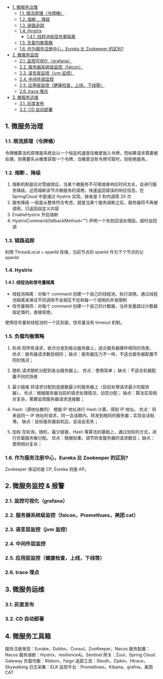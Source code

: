 <!-- @import "[TOC]" {cmd="toc" depthFrom=1 depthTo=6 orderedList=false} -->

<!-- code_chunk_output -->

- [1. 微服务治理](#1-微服务治理)
  - [1.1. 限流原理（令牌桶）](#11-限流原理令牌桶)
  - [1.2. 熔断 、降级](#12-熔断-降级)
  - [1.3. 链路追踪](#13-链路追踪)
  - [1.4. Hystrix](#14-hystrix)
    - [1.4.1. 线程池和信号量隔离](#141-线程池和信号量隔离)
  - [1.5. 负载均衡策略](#15-负载均衡策略)
  - [1.6. 作为服务注册中心，Eureka 比 Zookeeper 的区别?](#16-作为服务注册中心eureka-比-zookeeper-的区别)
- [2. 微服务监控](#2-微服务监控)
  - [2.1. 监控可视化（grafana）](#21-监控可视化grafana)
  - [2.2. 服务器系统级监控（falcon）](#22-服务器系统级监控falcon)
  - [2.3. 语言层监控（jvm 监控）](#23-语言层监控jvm-监控)
  - [2.4. 中间件层监控](#24-中间件层监控)
  - [2.5. 应用层监控（健康检查，上线，下线等）](#25-应用层监控健康检查上线下线等)
  - [2.6. trace 埋点](#26-trace-埋点)
- [3. 微服务运维](#3-微服务运维)
  - [3.1. 灰度发布](#31-灰度发布)
  - [3.2. CD 自动部署](#32-cd-自动部署)

<!-- /code_chunk_output -->

## 1. 微服务治理

### 1.1. 限流原理（令牌桶）

令牌桶算法的原理是系统会以一个恒定的速度往桶里放入令牌，而如果请求需要被处理，则需要先从桶里获取一个令牌，当桶里没有令牌可取时，则拒绝服务。

### 1.2. 熔断 、降级

1. 熔断机制是应对雪崩效应，当某个微服务不可用或者响应时间太长，会进行服务降级，近而熔断该节点微服务的调用，快速返回错误的响应信息。在 SpringCloud 中是通过 Hystrix 实现，缺省是 5 秒内调用 20 次
2. 服务降级 一般是从整体符合考虑，就是当某个服务熔断之后，服务器将不再被调用，只返回自定义内容
3. EnableHystrix 开启熔断
4. HystrixCommand(fallbackMethod=””) 声明一个失败回滚处理函，超时会回调

### 1.3. 链路追踪

利用 ThreadLocal + spanId 存储，当前节点的 spanId 作为下个节点的父 spanId

### 1.4. Hystrix

#### 1.4.1. 线程池和信号量隔离

- 线程池隔离：对每个 command 创建一个自己的线程池，执行调用。通过线程池隔离来保证不同调用不会相互干扰和每一个调用的并发限制
- 信号量隔热：对每个 command 创建一个自己的计数器，当并发量超过计数器指定值时，直接拒绝。

使用信号量和线程池的一个区别是，信号量没有 timeout 机制。

### 1.5. 负载均衡策略

1. 轮询
   将所有请求，依次分发到每台服务器上，适合服务器硬件相同的场景。
   优点：服务器请求数目相同；
   缺点：服务器压力不一样，不适合服务器配置不同的情况；

2. 随机
   请求随机分配到各台服务器上。
   优点：使用简单；
   缺点：不适合机器配置不同的场景

3. 最少链接
   将请求分配到连接数最少的服务器上（目前处理请求最少的服务器）。
   优点：根据服务器当前的请求处理情况，动态分配；
   缺点：算法实现相对复杂，需要监控服务器请求连接数；

4. Hash（源地址散列）
   根据 IP 地址进行 Hash 计算，得到 IP 地址。
   优点：将来自同一 IP 地址的请求，同一会话期内，转发到相同的服务器；实现会话粘滞。
   缺点：目标服务器宕机后，会话会丢失；

5. 加权
   在轮询，随机，最少链接，Hash 等算法的基础上，通过加权的方式，进行负载服务器分配。
   优点：根据权重，调节转发服务器的请求数目；
   缺点：使用相对复杂；

### 1.6. 作为服务注册中心，Eureka 比 Zookeeper 的区别?

Zookeeper 保证的是 CP, Eureka 则是 AP。

## 2. 微服务监控 & 报警

### 2.1. 监控可视化（grafana）

### 2.2. 服务器系统级监控（falcon，Promethues，美团 cat）

### 2.3. 语言层监控（jvm 监控）

### 2.4. 中间件层监控

### 2.5. 应用层监控（健康检查，上线，下线等）

### 2.6. trace 埋点

## 3. 微服务运维

### 3.1. 灰度发布

### 3.2. CD 自动部署

## 4. 微服务工具箱

服务注册发现：Eurake，Dobbo，Consul，ZooKeeper，Nacos
服务配置：Nacos
服务熔断：Hystrix，resilience4j，Sentinel
网关：Zuul，Spring Cloud Gateway
负载均衡：Ribbon，Feign
追踪工具：Sleuth，Zipkin，Htrace，Skywalking
日志采集：ELK
监控平台：Promethues，Kibana，grafna，美团 CAT
